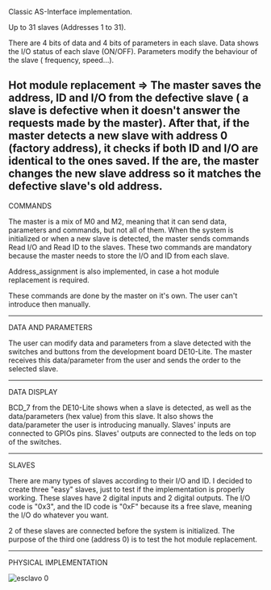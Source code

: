 Classic AS-Interface implementation. 

Up to 31 slaves (Addresses 1 to 31).

There are 4 bits of data and 4 bits of parameters in each slave. Data shows the I/O status of each slave (ON/OFF). Parameters modify the behaviour of the slave ( frequency,
speed...).

Hot module replacement => The master saves the address, ID and I/O from the defective slave ( a slave is defective when it doesn't answer the requests made by the master).
After that, if the master detects a new slave with address 0 (factory address), it checks if both ID and I/O are identical to the ones saved. If the are, the master changes the
new slave address so it matches the defective slave's old address.
---------------------------------------------------------------------------------------------------------------------------------------------------------------------------------

COMMANDS

The master is a mix of M0 and M2, meaning that it can send data, parameters and commands, but not all of them. When the system is initialized or when a new slave is detected,
the master sends commands Read I/O and Read ID to the slaves. These two commands are mandatory because the master needs to store the I/O and ID from each slave. 

Address_assignment is also implemented, in case a hot module replacement is required.

These commands are done by the master on it's own. The user can't introduce then manually.

---------------------------------------------------------------------------------------------------------------------------------------------------------------------------------

DATA AND PARAMETERS

The user can modify data and parameters from a slave detected with the switches and buttons from the development board DE10-Lite. The master receives this data/parameter from
the user and sends the order to the selected slave. 

---------------------------------------------------------------------------------------------------------------------------------------------------------------------------------

DATA DISPLAY

BCD_7 from the DE10-Lite shows when a slave is detected, as well as the data/parameters (hex value) from this slave. It also shows the data/parameter the user is introducing
manually.
Slaves' inputs are connected to GPIOs pins.
Slaves' outputs are connected to the leds on top of the switches.


--------------------------------------------------------------------------------------------------------------------------------------------------------------------------------

SLAVES

There are many types of slaves according to their I/O and ID. I decided to create three "easy" slaves, just to test if the implementation is properly working. These slaves have
2 digital inputs and 2 digital outputs. The I/O code is "0x3", and the ID code is "0xF" because its a free slave, meaning the I/O do whatever you want.

2 of these slaves are connected before the system is initialized. The purpose of the third one (address 0) is to test the hot module replacement. 

--------------------------------------------------------------------------------------------------------------------------------------------------------------------------------

PHYSICAL IMPLEMENTATION


![esclavo 0](https://user-images.githubusercontent.com/79548135/109554166-2eb1ed00-7ad4-11eb-930d-1eda38c1ac77.jpg)





